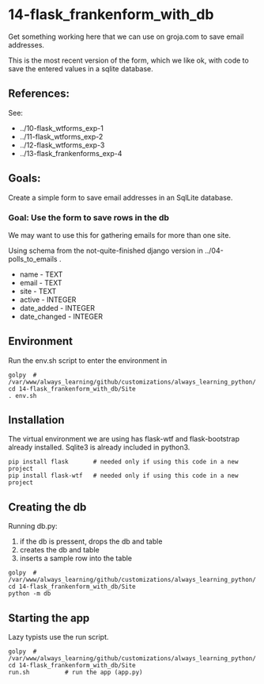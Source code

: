 
# 14-flask_frankenform_with_db

Get something working here that we can use on groja.com to save email addresses.

This is the most recent version of the form, which we like ok, with code to save the entered values in a sqlite database.

## References:

See:

* ../10-flask_wtforms_exp-1
* ../11-flask_wtforms_exp-2
* ../12-flask_wtforms_exp-3
* ../13-flask_frankenforms_exp-4

## Goals:

Create a simple form to save email addresses in an SqlLite database.

### Goal: Use the form to save rows in the db

We may want to use this for gathering emails for more than one site.

Using schema from the not-quite-finished django version in ../04-polls_to_emails .

* name - TEXT
* email - TEXT
* site - TEXT
* active - INTEGER
* date_added - INTEGER
* date_changed - INTEGER

## Environment

Run the env.sh script to enter the environment in

```
golpy  # /var/www/always_learning/github/customizations/always_learning_python/
cd 14-flask_frankenform_with_db/Site
. env.sh
```

## Installation

The virtual environment we are using has flask-wtf and flask-bootstrap already installed.
Sqlite3 is already included in python3.

```
pip install flask       # needed only if using this code in a new project
pip install flask-wtf   # needed only if using this code in a new project
```

## Creating the db

Running db.py:

1. if the db is pressent, drops the db and table
2. creates the db and table
3. inserts a sample row into the table

```
golpy  # /var/www/always_learning/github/customizations/always_learning_python/
cd 14-flask_frankenform_with_db/Site
python -m db
```

## Starting the app

Lazy typists use the run script.

```
golpy  # /var/www/always_learning/github/customizations/always_learning_python/
cd 14-flask_frankenform_with_db/Site
run.sh          # run the app (app.py)
```

